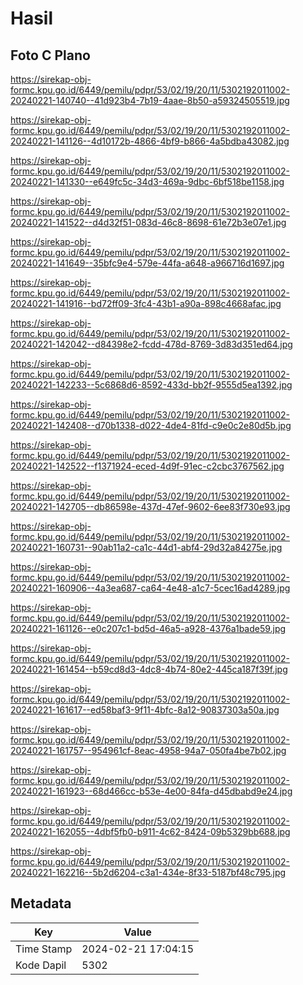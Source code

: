 # Hasil

## Foto C Plano

https://sirekap-obj-formc.kpu.go.id/6449/pemilu/pdpr/53/02/19/20/11/5302192011002-20240221-140740--41d923b4-7b19-4aae-8b50-a59324505519.jpg

https://sirekap-obj-formc.kpu.go.id/6449/pemilu/pdpr/53/02/19/20/11/5302192011002-20240221-141126--4d10172b-4866-4bf9-b866-4a5bdba43082.jpg

https://sirekap-obj-formc.kpu.go.id/6449/pemilu/pdpr/53/02/19/20/11/5302192011002-20240221-141330--e649fc5c-34d3-469a-9dbc-6bf518be1158.jpg

https://sirekap-obj-formc.kpu.go.id/6449/pemilu/pdpr/53/02/19/20/11/5302192011002-20240221-141522--d4d32f51-083d-46c8-8698-61e72b3e07e1.jpg

https://sirekap-obj-formc.kpu.go.id/6449/pemilu/pdpr/53/02/19/20/11/5302192011002-20240221-141649--35bfc9e4-579e-44fa-a648-a966716d1697.jpg

https://sirekap-obj-formc.kpu.go.id/6449/pemilu/pdpr/53/02/19/20/11/5302192011002-20240221-141916--bd72ff09-3fc4-43b1-a90a-898c4668afac.jpg

https://sirekap-obj-formc.kpu.go.id/6449/pemilu/pdpr/53/02/19/20/11/5302192011002-20240221-142042--d84398e2-fcdd-478d-8769-3d83d351ed64.jpg

https://sirekap-obj-formc.kpu.go.id/6449/pemilu/pdpr/53/02/19/20/11/5302192011002-20240221-142233--5c6868d6-8592-433d-bb2f-9555d5ea1392.jpg

https://sirekap-obj-formc.kpu.go.id/6449/pemilu/pdpr/53/02/19/20/11/5302192011002-20240221-142408--d70b1338-d022-4de4-81fd-c9e0c2e80d5b.jpg

https://sirekap-obj-formc.kpu.go.id/6449/pemilu/pdpr/53/02/19/20/11/5302192011002-20240221-142522--f1371924-eced-4d9f-91ec-c2cbc3767562.jpg

https://sirekap-obj-formc.kpu.go.id/6449/pemilu/pdpr/53/02/19/20/11/5302192011002-20240221-142705--db86598e-437d-47ef-9602-6ee83f730e93.jpg

https://sirekap-obj-formc.kpu.go.id/6449/pemilu/pdpr/53/02/19/20/11/5302192011002-20240221-160731--90ab11a2-ca1c-44d1-abf4-29d32a84275e.jpg

https://sirekap-obj-formc.kpu.go.id/6449/pemilu/pdpr/53/02/19/20/11/5302192011002-20240221-160906--4a3ea687-ca64-4e48-a1c7-5cec16ad4289.jpg

https://sirekap-obj-formc.kpu.go.id/6449/pemilu/pdpr/53/02/19/20/11/5302192011002-20240221-161126--e0c207c1-bd5d-46a5-a928-4376a1bade59.jpg

https://sirekap-obj-formc.kpu.go.id/6449/pemilu/pdpr/53/02/19/20/11/5302192011002-20240221-161454--b59cd8d3-4dc8-4b74-80e2-445ca187f39f.jpg

https://sirekap-obj-formc.kpu.go.id/6449/pemilu/pdpr/53/02/19/20/11/5302192011002-20240221-161617--ed58baf3-9f11-4bfc-8a12-90837303a50a.jpg

https://sirekap-obj-formc.kpu.go.id/6449/pemilu/pdpr/53/02/19/20/11/5302192011002-20240221-161757--954961cf-8eac-4958-94a7-050fa4be7b02.jpg

https://sirekap-obj-formc.kpu.go.id/6449/pemilu/pdpr/53/02/19/20/11/5302192011002-20240221-161923--68d466cc-b53e-4e00-84fa-d45dbabd9e24.jpg

https://sirekap-obj-formc.kpu.go.id/6449/pemilu/pdpr/53/02/19/20/11/5302192011002-20240221-162055--4dbf5fb0-b911-4c62-8424-09b5329bb688.jpg

https://sirekap-obj-formc.kpu.go.id/6449/pemilu/pdpr/53/02/19/20/11/5302192011002-20240221-162216--5b2d6204-c3a1-434e-8f33-5187bf48c795.jpg


## Metadata

| Key        | Value               |
| ---------- | ------------------- |
| Time Stamp | 2024-02-21 17:04:15 |
| Kode Dapil | 5302                |



